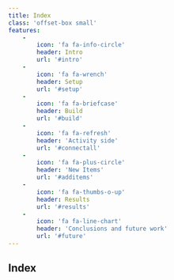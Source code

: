 ```yaml
---
title: Index
class: 'offset-box small'
features:
    -
        icon: 'fa fa-info-circle'
        header: Intro
        url: '#intro'
    -
        icon: 'fa fa-wrench'
        header: Setup
        url: '#setup'
    -
        icon: 'fa fa-briefcase'
        header: Build
        url: '#build'
    -
        icon: 'fa fa-refresh'
        header: 'Activity side'
        url: '#connectall'
    -
        icon: 'fa fa-plus-circle'
        header: 'New Items'
        url: '#additems'
    -
        icon: 'fa fa-thumbs-o-up'
        header: Results
        url: '#results'
    -
        icon: 'fa fa-line-chart'
        header: 'Conclusions and future work'
        url: '#future'
---
```


## Index
